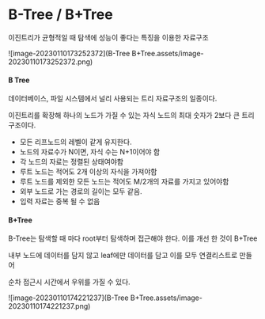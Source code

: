 # B-Tree / B+Tree 

이진트리가 균형적일 때 탐색에 성능이 좋다는 특징을 이용한 자료구조

![image-20230110173252372](B-Tree  B+Tree.assets/image-20230110173252372.png)



#### B Tree

데이터베이스, 파일 시스템에서 널리 사용되는 트리 자료구조의 일종이다.

이진트리를 확장해 하나의 노드가 가질 수 있는 자식 노드의 최대 숫자가 2보다 큰 트리 구조이다. 

- 모든 리프노드의 레벨이 같게 유지한다.
- 노드의 자료수가 N이면, 자식 수는 N+1이어야 함
- 각 노드의 자료는 정렬된 상태여야함
- 루트 노드는 적어도 2개 이상의 자식을 가져야함
- 루트 노드를 제외한 모든 노드는 적어도 M/2개의 자료를 가지고 있어야함
- 외부 노드로 가는 경로의 길이는 모두 같음.
- 입력 자료는 중복 될 수 없음

#### B+Tree

B-Tree는 탐색할 때 마다 root부터 탐색하며 접근해야 한다. 이를 개선 한 것이 B+Tree

내부 노드에 데이터를 담지 않고 leaf에만 데이터를 담고 이를 모두 연결리스트로 만들어

순차 접근시 시간에서 우위를 가질 수 있다. 

![image-20230110174221237](B-Tree  B+Tree.assets/image-20230110174221237.png)